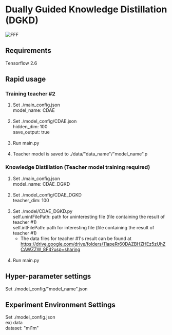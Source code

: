 # Dually Guided Knowledge Distillation (DGKD)
![FFF](https://user-images.githubusercontent.com/56680371/143531372-beadf494-1c59-4d06-b5d1-b0a0ec639059.PNG)

## Requirements
Tensorflow 2.6


## Rapid usage
### Training teacher \#2
1. Set ./main_config.json<br/>
    model_name: CDAE<br/>
    <br/>
2. Set ./model_config/CDAE.json  <br/>
    hidden_dim: 100<br/>
    save_output: true<br/>
   <br/>
3. Run main.py<br/>
    <br/>
4. Teacher model is saved to ./data/"data_name"/"model_name".p<br/>

### Knowledge Distillation (Teacher model training required)
1. Set ./main_config.json<br/>
    model_name: CDAE_DGKD<br/>
    <br/>
2. Set ./model_config/CDAE_DGKD<br/>
    teacher_dim: 100<br/>
    <br/>
3. Set ./model/CDAE_DGKD.py<br/>
    self.unintFilePath: path for uninteresting file (file containing the result of teacher \#1)<br/>
    self.intFilePath: path for interesting file (file containing the result of teacher \#1)<br/>
    * The data files for teacher \#1's result can be found at https://drive.google.com/drive/folders/11apeRr60DAZBHZHEz5zUhZCAWZZW_8F4?usp=sharing
    <br/>
4. Run main.py<br/>


## Hyper-parameter settings
Set ./model_config/"model_name".json<br/>


## Experiment Environment Settings
Set ./model_config.json<br/>
  ex) data<br/>
      dataset: "ml1m"<br/>

